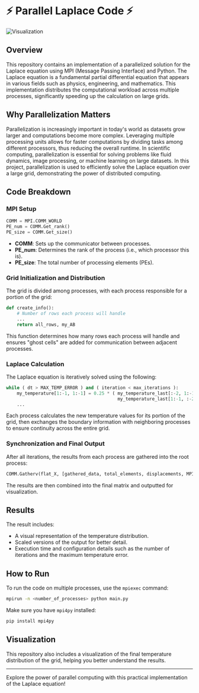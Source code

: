 # :zap: Parallel Laplace Code :zap:

![Visualization](images/gif.gif)

## Overview

This repository contains an implementation of a parallelized solution for the Laplace equation using MPI (Message Passing Interface) and Python. The Laplace equation is a fundamental partial differential equation that appears in various fields such as physics, engineering, and mathematics. This implementation distributes the computational workload across multiple processes, significantly speeding up the calculation on large grids.

## Why Parallelization Matters

Parallelization is increasingly important in today's world as datasets grow larger and computations become more complex. Leveraging multiple processing units allows for faster computations by dividing tasks among different processors, thus reducing the overall runtime. In scientific computing, parallelization is essential for solving problems like fluid dynamics, image processing, or machine learning on large datasets. In this project, parallelization is used to efficiently solve the Laplace equation over a large grid, demonstrating the power of distributed computing.

## Code Breakdown

### MPI Setup

```python
COMM = MPI.COMM_WORLD
PE_num = COMM.Get_rank()
PE_size = COMM.Get_size()
```
- **COMM**: Sets up the communicator between processes.
- **PE_num**: Determines the rank of the process (i.e., which processor this is).
- **PE_size**: The total number of processing elements (PEs).

### Grid Initialization and Distribution

The grid is divided among processes, with each process responsible for a portion of the grid:
```python
def create_info():
    # Number of rows each process will handle
    ...
    return all_rows, my_AB
```
This function determines how many rows each process will handle and ensures "ghost cells" are added for communication between adjacent processes.

### Laplace Calculation

The Laplace equation is iteratively solved using the following:
```python
while ( dt > MAX_TEMP_ERROR ) and ( iteration < max_iterations ):
    my_temperature[1:-1, 1:-1] = 0.25 * ( my_temperature_last[:-2, 1:-1] + my_temperature_last[2:, 1:-1] + 
                                          my_temperature_last[1:-1, :-2] + my_temperature_last[1:-1, 2:]  )
    ...
```
Each process calculates the new temperature values for its portion of the grid, then exchanges the boundary information with neighboring processes to ensure continuity across the entire grid.

### Synchronization and Final Output

After all iterations, the results from each process are gathered into the root process:
```python
COMM.Gatherv(flat_X, [gathered_data, total_elements, displacements, MPI.DOUBLE], root=0)
```
The results are then combined into the final matrix and outputted for visualization.

## Results

The result includes:
- A visual representation of the temperature distribution.
- Scaled versions of the output for better detail.
- Execution time and configuration details such as the number of iterations and the maximum temperature error.

## How to Run

To run the code on multiple processes, use the `mpiexec` command:
```bash
mpirun -n <number_of_processes> python main.py
```
Make sure you have `mpi4py` installed:
```bash
pip install mpi4py
```

## Visualization

This repository also includes a visualization of the final temperature distribution of the grid, helping you better understand the results.

---

Explore the power of parallel computing with this practical implementation of the Laplace equation!
